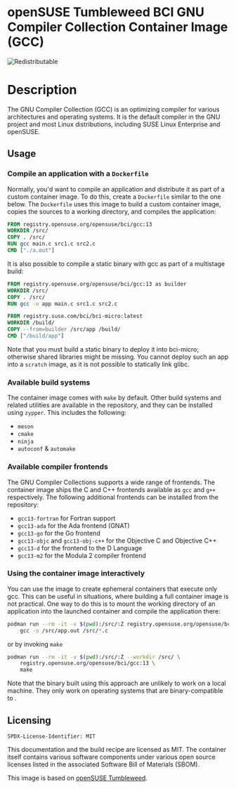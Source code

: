 # openSUSE Tumbleweed BCI GNU Compiler Collection Container Image (GCC)
![Redistributable](https://img.shields.io/badge/Redistributable-Yes-green)

# Description
The GNU Compiler Collection (GCC) is an optimizing compiler for various
architectures and operating systems. It is the default compiler in the GNU
project and most Linux distributions, including SUSE Linux Enterprise and
openSUSE.


## Usage

### Compile an application with a `Dockerfile`

Normally, you'd want to compile an application and distribute it as part of a
custom container image. To do this, create a `Dockerfile` similar to the one
below. The `Dockerfile` uses this image to build a custom container image,
copies the sources to a working directory, and compiles the application:

```Dockerfile
FROM registry.opensuse.org/opensuse/bci/gcc:13
WORKDIR /src/
COPY . /src/
RUN gcc main.c src1.c src2.c
CMD ["./a.out"]
```

It is also possible to compile a static binary with gcc as part of a multistage
build:

```Dockerfile
FROM registry.opensuse.org/opensuse/bci/gcc:13 as builder
WORKDIR /src/
COPY . /src/
RUN gcc -o app main.c src1.c src2.c

FROM registry.suse.com/bci/bci-micro:latest
WORKDIR /build/
COPY --from=builder /src/app /build/
CMD ["/build/app"]
```

Note that you must build a static binary to deploy it into bci-micro; otherwise
shared libraries might be missing. You cannot deploy such an app into a
`scratch` image, as it is not possible to statically link glibc.


### Available build systems

The container image comes with `make` by default. Other build systems and
related utilities are available in the repository, and they can be installed
using `zypper`. This includes the following:
- `meson`
- `cmake`
- `ninja`
- `autoconf` & `automake`


### Available compiler frontends

The GNU Compiler Collections supports a wide range of frontends. The container
image ships the C and C++ frontends available as `gcc` and `g++`
respectively. The following additional frontends can be installed from the
repository:
- `gcc13-fortran` for Fortran support
- `gcc13-ada` for the Ada frontend (GNAT)
- `gcc13-go` for the Go frontend
- `gcc13-objc` and `gcc13-obj-c++` for the Objective C and Objective C++
- `gcc13-d` for the frontend to the D Language
- `gcc13-m2` for the Modula 2 compiler frontend


### Using the container image interactively

You can use the image to create ephemeral containers that execute only gcc. This
can be useful in situations, where building a full container image is not
practical. One way to do this is to mount the working directory of an
application into the launched container and compile the application there:

```bash
podman run --rm -it -v $(pwd):/src/:Z registry.opensuse.org/opensuse/bci/gcc:13 \
    gcc -o /src/app.out /src/*.c
```
or by invoking `make`
```bash
podman run --rm -it -v $(pwd):/src/:Z --workdir /src/ \
    registry.opensuse.org/opensuse/bci/gcc:13 \
    make
```

Note that the binary built using this approach are unlikely to work on a local
machine. They only work on operating systems that are binary-compatible to
.

## Licensing

`SPDX-License-Identifier: MIT`

This documentation and the build recipe are licensed as MIT.
The container itself contains various software components under various open source licenses listed in the associated
Software Bill of Materials (SBOM).

This image is based on [openSUSE Tumbleweed](https://get.opensuse.org/tumbleweed/).
